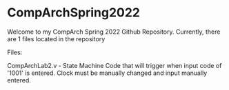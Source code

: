# CompArchSpring2022

Welcome to my CompArch Spring 2022 Github Repository.
Currently, there are 1 files located in the repository

Files:

CompArchLab2.v - State Machine Code that will trigger when input code of '1001' is entered. Clock must be manually changed and input manually entered.
